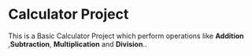 # Calculator Project

This is a Basic Calculator Project which perform operations like **Addition** ,**Subtraction**,
**Multiplication** and **Division**..
